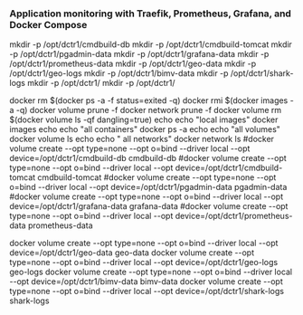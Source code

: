 
### Application monitoring with Traefik, Prometheus, Grafana, and Docker Compose 

mkdir -p /opt/dctr1/cmdbuild-db
mkdir -p /opt/dctr1/cmdbuild-tomcat
mkdir -p /opt/dctr1/pgadmin-data
mkdir -p /opt/dctr1/grafana-data
mkdir -p /opt/dctr1/prometheus-data
mkdir -p /opt/dctr1/geo-data
mkdir -p /opt/dctr1/geo-logs
mkdir -p /opt/dctr1/bimv-data
mkdir -p /opt/dctr1/shark-logs
mkdir -p /opt/dctr1/
mkdir -p /opt/dctr1/

docker rm $(docker ps -a -f status=exited -q)
docker rmi $(docker images -a -q)
docker volume prune -f
docker network prune -f
docker volume rm $(docker volume ls -qf dangling=true)
echo
echo "local images"
docker images
echo
echo "all containers"
docker ps -a
echo 
echo "all volumes"
docker volume ls
echo 
echo " all networks"
docker network ls
#docker volume create --opt type=none --opt o=bind --driver local --opt device=/opt/dctr1/cmdbuild-db cmdbuild-db
#docker volume create --opt type=none --opt o=bind --driver local --opt device=/opt/dctr1/cmdbuild-tomcat cmdbuild-tomcat
#docker volume create --opt type=none --opt o=bind --driver local --opt device=/opt/dctr1/pgadmin-data pgadmin-data
#docker volume create --opt type=none --opt o=bind --driver local --opt device=/opt/dctr1/grafana-data grafana-data
#docker volume create --opt type=none --opt o=bind --driver local --opt device=/opt/dctr1/prometheus-data prometheus-data

docker volume create --opt type=none --opt o=bind --driver local --opt device=/opt/dctr1/geo-data geo-data
docker volume create --opt type=none --opt o=bind --driver local --opt device=/opt/dctr1/geo-logs geo-logs
docker volume create --opt type=none --opt o=bind --driver local --opt device=/opt/dctr1/bimv-data bimv-data
docker volume create --opt type=none --opt o=bind --driver local --opt device=/opt/dctr1/shark-logs shark-logs

